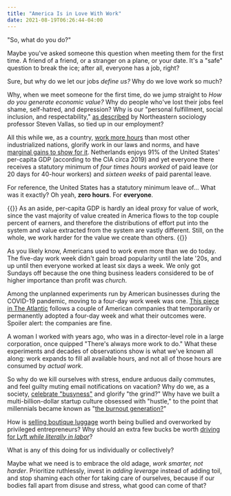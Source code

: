 ```yaml
---
title: "America Is in Love With Work"
date: 2021-08-19T06:26:44-04:00
---
```


"So, what do you do?"

Maybe you've asked someone this question when meeting them for the first time. A
friend of a friend, or a stranger on a plane, or your date. It's a "safe"
question to break the ice; after all, everyone has a job, right?

Sure, but why do we let our jobs *define us?* Why do we love work so much?

<!--more-->

Why, when we meet someone for the first time, do we jump straight to *How do you
generate economic value?* Why do people who've lost their jobs feel shame,
self-hatred, and depression? Why is our "personal fulfillment, social inclusion,
and respectability," [as described][vallas] by Northeastern sociology professor Steven
Vallas, so tied up in our employment?

[vallas]: https://www.cnbc.com/2021/03/02/why-americas-obsession-with-work-is-making-us-miserable-psychology-professors.html

All this while we, as a country, [work more hours][hours] than most other
industrialized nations, glorify work in our laws and norms, and have 
[marginal gains to show for it][gdp]. Netherlands enjoys 91% of the United States'
per-capita GDP (according to the CIA circa 2019) and yet everyone there receives
a statutory minimum of *four times hours worked* of paid leave (or 20 days for
40-hour workers) and *sixteen weeks* of paid parental leave.

For reference, the United States has a statutory minimum leave of... What was it
exactly? Oh yeah, **zero hours**. For **everyone**.

[hours]: https://data.oecd.org/emp/hours-worked.htm
[gdp]: https://en.wikipedia.org/wiki/List_of_countries_by_GDP_%28PPP%29_per_capita

{{<infobox>}}
As an aside, per-capita GDP is hardly an ideal proxy for value of work, since
the vast majority of value created in America flows to the top couple percent of
earners, and therefore the distributions of effort put into the system and value
extracted from the system are vastly different. Still, on the whole, we work
harder for the value we create than others.
{{</infobox>}}

As you likely know, Americans used to work even more than we do today. The
five-day work week didn't gain broad popularity until the late '20s, and up
until then everyone worked at least six days a week. We only got Sundays off
because the one thing business leaders considered to be of higher importance
than profit was *church*.

Among the unplanned experiments run by American businesses during the COVID-19
pandemic, moving to a four-day work week was one. 
[This piece in The Atlantic][atlantic] follows a couple of American companies
that temporarily or permanently adopted a four-day week and what their outcomes
were. Spoiler alert: the companies are fine.

[atlantic]: https://www.theatlantic.com/family/archive/2021/06/four-day-workweek/619222/

A woman I worked with years ago, who was in a director-level role in a large
corporation, once quipped "There's always more work to do." What these
experiments and decades of observations show is what we've known all along: work
expands to fill all available hours, and not all of those hours are consumed by
*actual work*.

So why do we kill ourselves with stress, endure arduous daily commutes, and feel
guilty muting email notifications on vacation? Why do we, as a society,
[celebrate "busyness"][busy] and glorify "the grind?" Why have we built a
multi-billion-dollar startup culture obsessed with "hustle," to the point that
millennials became known as "[the burnout generation?][burnout]"

How is [selling boutique luggage][luggage] worth being bullied and overworked by
privileged entrepreneurs? Why should an extra few bucks be worth [driving for Lyft *while literally in labor*][lyft]?

[lyft]: https://www.newyorker.com/culture/jia-tolentino/the-gig-economy-celebrates-working-yourself-to-death
[busy]: https://opinionator.blogs.nytimes.com/2012/06/30/the-busy-trap/
[burnout]: https://www.buzzfeednews.com/article/annehelenpetersen/millennials-burnout-generation-debt-work
[luggage]: https://www.theverge.com/2019/12/5/20995453/away-luggage-ceo-steph-korey-toxic-work-environment-travel-inclusion

What is any of this doing for us individually or collectively?

Maybe what we need is to embrace the old adage, *work smarter, not
harder*. Prioritize ruthlessly, invest in *adding leverage* instead of adding
toil, and stop shaming each other for taking care of ourselves, because if our
bodies fall apart from disuse and stress, what good can come of that?
